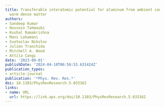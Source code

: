 ```yaml
---
title: Transferable interatomic potential for aluminum from ambient conditions to
  warm dense matter
authors:
- Sandeep Kumar
- Hossein Tahmasbi
- Kushal Ramakrishna
- Mani Lokamani
- Svetoslav Nikolov
- Julien Tranchida
- Mitchell A. Wood
- Attila Cangi
date: '2023-09-01'
publishDate: '2024-04-18T06:56:53.631424Z'
publication_types:
- article-journal
publication: '*Phys. Rev. Res.*'
doi: 10.1103/PhysRevResearch.5.033162
links:
- name: URL
  url: https://link.aps.org/doi/10.1103/PhysRevResearch.5.033162
---
```


